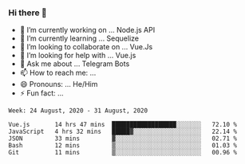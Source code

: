 ### Hi there 👋

- 🔭 I’m currently working on ... Node.js API
- 🌱 I’m currently learning ... Sequelize
- 👯 I’m looking to collaborate on ... Vue.Js
- 🤔 I’m looking for help with ... Vue.js
- 💬 Ask me about ... Telegram Bots 
- 📫 How to reach me: ... 
- 😄 Pronouns: ... He/Him
- ⚡ Fun fact: ... 


<!--START_SECTION:waka-->
```text
Week: 24 August, 2020 - 31 August, 2020

Vue.js       14 hrs 47 mins  ██████████████████░░░░░░░   72.10 % 
JavaScript   4 hrs 32 mins   █████▓░░░░░░░░░░░░░░░░░░░   22.14 % 
JSON         33 mins         ▓░░░░░░░░░░░░░░░░░░░░░░░░   02.71 % 
Bash         12 mins         ▒░░░░░░░░░░░░░░░░░░░░░░░░   01.03 % 
Git          11 mins         ▒░░░░░░░░░░░░░░░░░░░░░░░░   00.96 % 
```
<!--END_SECTION:waka-->

<!--
**therealstein/therealstein** is a ✨ _special_ ✨ repository because its `README.md` (this file) appears on your GitHub profile.

Here are some ideas to get you started:

- 🔭 I’m currently working on ...
- 🌱 I’m currently learning ...
- 👯 I’m looking to collaborate on ...
- 🤔 I’m looking for help with ...
- 💬 Ask me about ...
- 📫 How to reach me: ...
- 😄 Pronouns: ...
- ⚡ Fun fact: ...
-->
